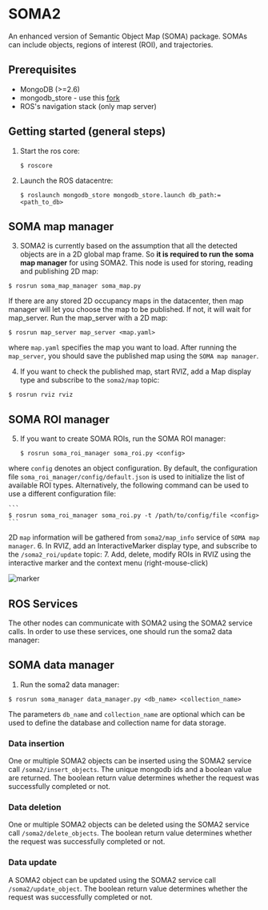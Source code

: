 SOMA2
====

An enhanced version of Semantic Object Map (SOMA) package. SOMAs can include objects, regions of interest (ROI), and trajectories.


Prerequisites
-------------

- MongoDB (>=2.6)
- mongodb_store - use this [fork](https://github.com/hkaraoguz/mongodb_store)
- ROS's navigation stack (only map server)


Getting started (general steps)
-------------------------------
1. Start the ros core:

    ```
   $ roscore
    ```
2. Launch the ROS datacentre:

    ```
    $ roslaunch mongodb_store mongodb_store.launch db_path:=<path_to_db>
    ```

SOMA map manager
----------------
3. SOMA2 is currently based on the assumption that all the detected objects are in a 2D global map frame. So **it is required to run the soma map manager** for using SOMA2. This node is used for storing, reading and publishing 2D map:
```
$ rosrun soma_map_manager soma_map.py
```
If there are any stored 2D occupancy maps in the datacenter, then map manager will let you choose the map to be published. If not, it will wait for map_server. Run the map_server with a 2D map:
  ```
  $ rosrun map_server map_server <map.yaml>
  ```
where `map.yaml` specifies the map you want to load. After running the `map_server`, you should save the published map using the `SOMA map manager`.

4. If you want to check the published map, start RVIZ, add a Map display type and subscribe to the `soma2/map` topic:

  ```
  $ rosrun rviz rviz
  ```

SOMA ROI manager
----------------

5. If you want to create SOMA ROIs, run the SOMA ROI manager:

    ```
    $ rosrun soma_roi_manager soma_roi.py <config>
    ```
where `config` denotes an object configuration. By default, the configuration file `soma_roi_manager/config/default.json` is used to initialize the list of available ROI types. Alternatively, the following command can be used to use a different configuration file:

    ```
    $ rosrun soma_roi_manager soma_roi.py -t /path/to/config/file <config>
    ```
2D `map` information will be gathered from `soma2/map_info` service of `SOMA map manager`.
6. In RVIZ, add an InteractiveMarker display type, and subscribe to the `/soma2_roi/update` topic:
7. Add, delete, modify ROIs in RVIZ using the interactive marker and the context menu (right-mouse-click)


![marker](https://raw.githubusercontent.com/kunzel/soma/master/doc/images/soma_roi.png)

ROS Services
--------
The other nodes can communicate with SOMA2 using the SOMA2 service calls. In order to use these services, one should run the soma2 data manager:
## SOMA data manager
1. Run the soma2 data manager:
```
$ rosrun soma_manager data_manager.py <db_name> <collection_name>
```
The parameters `db_name` and `collection_name` are optional which can be used to define the database and collection name for data storage.
### Data insertion
One or multiple SOMA2 objects can be inserted using the SOMA2 service call `/soma2/insert_objects`. The unique mongodb ids and a boolean value are returned. The boolean return value determines whether the request was successfully completed or not.
### Data deletion
One or multiple SOMA2 objects can be deleted using the SOMA2 service call `/soma2/delete_objects`. The boolean return value determines whether the request was successfully completed or not.
### Data update
A SOMA2 object can be updated using the SOMA2 service call `/soma2/update_object`. The boolean return value determines whether the request was successfully completed or not.
